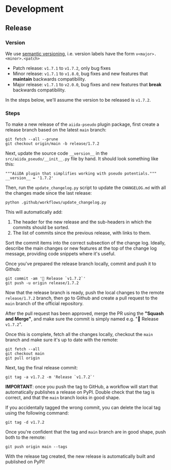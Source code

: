 # Development

## Release

### Version

We use [semantic versioning](https://semver.org/), i.e. version labels have the form `v<major>.<minor>.<patch>`

* Patch release: `v1.7.1` to `v1.7.2`, only bug fixes
* Minor release: `v1.7.1` to `v1.8.0`, bug fixes and new features that **maintain** backwards compatibility.
* Major release: `v1.7.1` to `v2.0.0`, bug fixes and new features that **break** backwards compatibility.

In the steps below, we'll assume the version to be released is `v1.7.2`.

### Steps

To make a new release of the `aiida-pseudo` plugin package, first create a release branch based on the latest `main` branch:

```console
git fetch --all --prune
git checkout origin/main -b release/1.7.2
```

Next, update the source code `__version__` in the `src/aiida_pseudo/__init__.py` file by hand.
It should look something like this:

```
"""AiiDA plugin that simplifies working with pseudo potentials."""
__version__ = '1.7.2'
```

Then, run the `update_changelog.py` script to update the `CHANGELOG.md` with all the changes made since the last release:

```console
python .github/workflows/update_changelog.py
```

This will automatically add:

1. The header for the new release and the sub-headers in which the commits should be sorted.
2. The list of commits since the previous release, with links to them.

Sort the commit items into the correct subsection of the change log.
Ideally, describe the main changes or new features at the top of the change log message, providing code snippets where it's useful.

Once you've prepared the release branch locally, commit and push it to Github:

    git commit -am '🚀 Release `v1.7.2`'
    git push -u origin release/1.7.2

Now that the release branch is ready, push the local changes to the remote `release/1.7.2` branch, then go to Github and create a pull request to the `main` branch of the official repository.

After the pull request has been approved, merge the PR using the **"Squash and Merge"**, and make sure the commit is simply named e.g. "🚀 Release `v1.7.2`".

Once this is complete, fetch all the changes locally, checkout the `main` branch and make sure it's up to date with the remote:

    git fetch --all
    git checkout main
    git pull origin

Next, tag the final release commit:

    git tag -a v1.7.2 -m 'Release `v1.7.2`'

**IMPORTANT**: once you push the tag to GitHub, a workflow will start that automatically publishes a release on PyPI.
Double check that the tag is correct, and that the `main` branch looks in good shape.

If you accidentally tagged the wrong commit, you can delete the local tag using the following command:

    git tag -d v1.7.2

Once you're confident that the tag and `main` branch are in good shape, push both to the remote:

    git push origin main --tags

With the release tag created, the new release is automatically built and published on PyPI!

